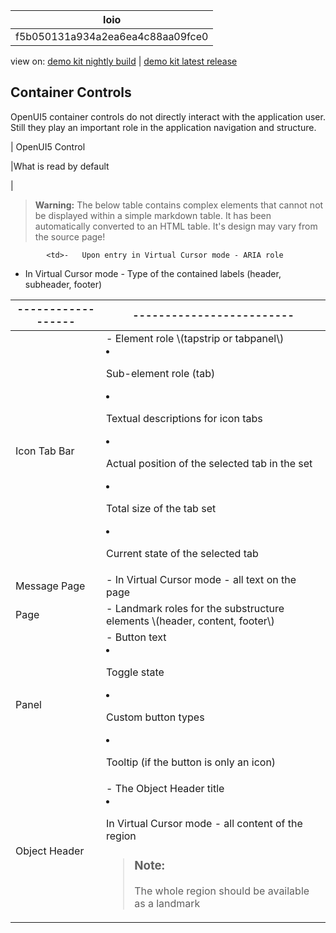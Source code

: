 <!-- loiof5b050131a934a2ea6ea4c88aa09fce0 -->

| loio |
| -----|
| f5b050131a934a2ea6ea4c88aa09fce0 |

<div id="loio">

view on: [demo kit nightly build](https://openui5nightly.hana.ondemand.com/#/topic/f5b050131a934a2ea6ea4c88aa09fce0) | [demo kit latest release](https://openui5.hana.ondemand.com/#/topic/f5b050131a934a2ea6ea4c88aa09fce0)</div>

## Container Controls

OpenUI5 container controls do not directly interact with the application user. Still they play an important role in the application navigation and structure.

| OpenUI5 Control

|What is read by default

|
 > **Warning:** The below table contains complex elements that cannot not be displayed within a simple markdown table. It has been automatically converted to an HTML table. It's design may vary from the source page!

<table>
	<thead>
		<tr>
			<th>------------------</th>
			<th>-------------------------</th>
		</tr>
	</thead>
	<tbody>

			<td>-   Upon entry in Virtual Cursor mode - ARIA role
 -   In Virtual Cursor mode - Type of the contained labels \(header, subheader, footer\)
			</td>
		</tr>
		<tr>
			<td>Icon Tab Bar
			</td>
			<td>-   Element role \(tapstrip or tabpanel\)
 -   Sub-element role \(tab\)

 -   Textual descriptions for icon tabs

 -   Actual position of the selected tab in the set

 -   Total size of the tab set

 -   Current state of the selected tab
			</td>
		</tr>
		<tr>
			<td>Message Page
			</td>
			<td>-   In Virtual Cursor mode - all text on the page
			</td>
		</tr>
		<tr>
			<td>Page
			</td>
			<td>-   Landmark roles for the substructure elements \(header, content, footer\)
			</td>
		</tr>
		<tr>
			<td>Panel
			</td>
			<td>-   Button text
 -   Toggle state

 -   Custom button types

 -   Tooltip \(if the button is only an icon\)
			</td>
		</tr>
		<tr>
			<td>Object Header
			</td>
			<td>-   The Object Header title
 -   In Virtual Cursor mode - all content of the region


 > ### Note:  
 > The whole region should be available as a landmark
			</td>
		</tr>
	</tbody>
</table>

